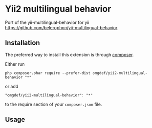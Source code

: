 Yii2 multilingual behavior
==========================
Port of the yii-multilingual-behavior for yii https://github.com/belerophon/yii-multilingual-behavior

Installation
------------

The preferred way to install this extension is through [composer](http://getcomposer.org/download/).

Either run

```
php composer.phar require --prefer-dist omgdef/yii2-multilingual-behavior "*"
```

or add

```
"omgdef/yii2-multilingual-behavior": "*"
```

to the require section of your `composer.json` file.


Usage
-----
